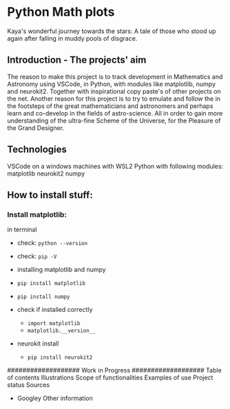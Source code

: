 # Python Math plots

Kaya's wonderful journey towards the stars: 
A tale of those who stood up again after falling in muddy pools of disgrace.

## Introduction - The projects' aim

The reason to make this project is to track development in Mathematics and Astronomy using VSCode, in Python, with modules like matplotlib, numpy and neurokit2. Together with inspirational copy paste's of other projects on the net. 
Another reason for this project is to try to emulate and follow the in the footsteps of the great mathematicians and astronomers and perhaps learn and co-develop in the fields of astro-science. 
All in order to gain more understanding of the ultra-fine Scheme of the Universe, for the Pleasure of the Grand Designer.


## Technologies
VSCode on a windows machines with WSL2 
Python with following modules: 
matplotlib
neurokit2
numpy


## How to install stuff: 

### Install matplotlib:
in terminal
- check: ```python --version```
- check: ```pip -V ```
- installing matplotlib and numpy
- ```pip install matplotlib```
- ```pip install numpy```

- check if installed correctly 
    - ```import matplotlib```
    - ```matplotlib.__version__```

- neurokit install
    - ```pip install neurokit2```

################### Work in Progress ###################
Table of contents
Illustrations
Scope of functionalities 
Examples of use
Project status 
Sources
- Googley
Other information
